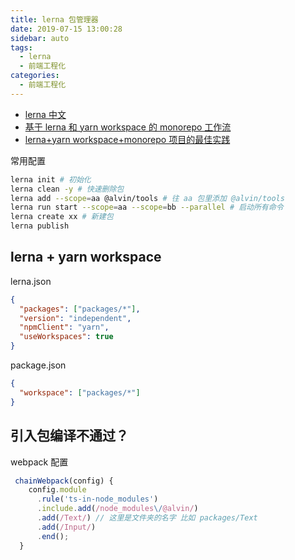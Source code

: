 ```yaml
---
title: lerna 包管理器
date: 2019-07-15 13:00:28
sidebar: auto
tags:
  - lerna
  - 前端工程化
categories:
  - 前端工程化
---
```


- [lerna 中文](http://www.febeacon.com/lerna-docs-zh-cn/routes/commands/)
- [基于 lerna 和 yarn workspace 的 monorepo 工作流](https://zhuanlan.zhihu.com/p/71385053)
- [lerna+yarn workspace+monorepo 项目的最佳实践](https://juejin.cn/post/6844903918279852046)

常用配置

```bash
lerna init # 初始化
lerna clean -y # 快速删除包
lerna add --scope=aa @alvin/tools # 往 aa 包里添加 @alvin/tools
lerna run start --scope=aa --scope=bb --parallel # 启动所有命令
lerna create xx # 新建包
lerna publish
```

## lerna + yarn workspace

lerna.json

```json
{
  "packages": ["packages/*"],
  "version": "independent",
  "npmClient": "yarn",
  "useWorkspaces": true
}
```

package.json

```json
{
  "workspace": ["packages/*"]
}
```

## 引入包编译不通过？

webpack 配置

```js
 chainWebpack(config) {
    config.module
      .rule('ts-in-node_modules')
      .include.add(/node_modules\/@alvin/)
      .add(/Text/) // 这里是文件夹的名字 比如 packages/Text
      .add(/Input/)
      .end();
  }
```
